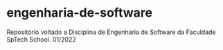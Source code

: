 # engenharia-de-software
Repositório voltado a Disciplina de Engenharia de Software da Faculdade SpTech School. 01/2022
